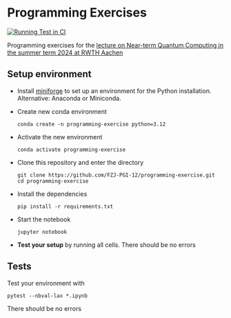 Programming Exercises
=====================

[![Running Test in CI](https://github.com/FZJ-PGI-12/programming-exercises/actions/workflows/python-package-conda.yml/badge.svg)](https://github.com/FZJ-PGI-12/programming-exercises/actions/workflows/python-package-conda.yml)

Programming exercises for the [lecture on Near-term Quantum Computing in the summer term 2024 at RWTH Aachen](https://www.fz-juelich.de/en/pgi/pgi-12/activities/teaching/summer-term-2024/near-term-quantum-computing)

Setup environment
-----------------

 - Install [miniforge](https://github.com/conda-forge/miniforge) to set up an environment for the Python installation. Alternative: Anaconda or Miniconda.
 - Create new conda environment
    
       conda create -n programming-exercise python=3.12  

 - Activate the new environment

       conda activate programming-exercise

 - Clone this repository and enter the directory

       git clone https://github.com/FZJ-PGI-12/programming-exercise.git
       cd programming-exercise

 - Install the dependencies

       pip install -r requirements.txt

 - Start the notebook

       jupyter notebook
 
 - **Test your setup** by running all cells. There should be no errors 

Tests
-----

Test your environment with

    pytest --nbval-lax *.ipynb

There should be no errors

